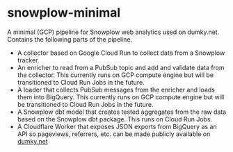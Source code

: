 # snowplow-minimal
A minimal (GCP) pipeline for Snowplow web analytics used on dumky.net. Contains the following parts of the pipeline.
- A collector based on Google Cloud Run to collect data from a Snowplow tracker.
- An enricher to read from a PubSub topic and add and validate data from the collector. This currently runs on GCP compute engine but will be transitioned to Cloud Run Jobs in the future.
- A loader that collects PubSub messages from the enricher and loads them into BigQuery. This currently runs on GCP compute engine but will be transitioned to Cloud Run Jobs in the future.
- A Snowplow dbt model that creates tested aggregates from the raw data based on the Snowplow dbt package. This runs on Cloud Run Jobs.
- A Cloudflare Worker that exposes JSON exports from BigQuery as an API so pageviews, referrers, etc. can be made publicly available on [dumky.net](https://www.dumky.net/analytics/)
